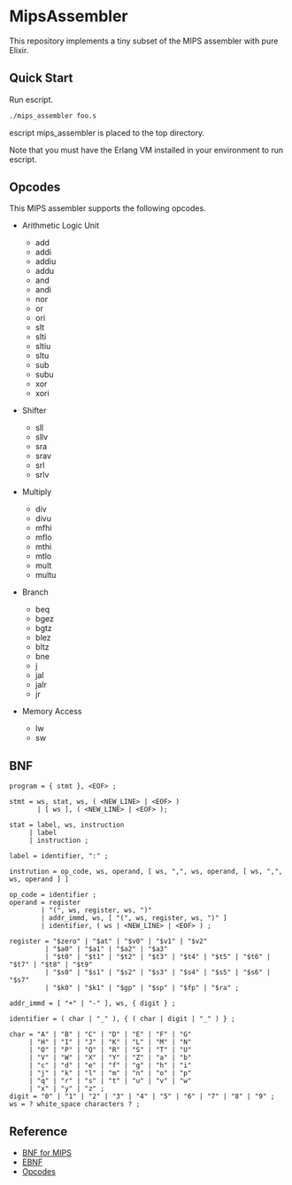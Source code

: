 # MipsAssembler

This repository implements a tiny subset of the MIPS assembler with pure Elixir.

## Quick Start

Run escript.

```bash
./mips_assembler foo.s
```

escript mips_assembler is placed to the top directory.

Note that you must have the Erlang VM installed in your environment to run escript.

## Opcodes

This MIPS assembler supports the following opcodes.

- Arithmetic Logic Unit

  - add
  - addi
  - addiu
  - addu
  - and
  - andi
  - nor
  - or
  - ori
  - slt
  - slti
  - sltiu
  - sltu
  - sub
  - subu
  - xor
  - xori

- Shifter

  - sll
  - sllv
  - sra
  - srav
  - srl
  - srlv

- Multiply

  - div
  - divu
  - mfhi
  - mflo
  - mthi
  - mtlo
  - mult
  - multu

- Branch

  - beq
  - bgez
  - bgtz
  - blez
  - bltz
  - bne
  - j
  - jal
  - jalr
  - jr

- Memory Access
  - lw
  - sw

## BNF

```EBNF
program = { stmt }, <EOF> ;

stmt = ws, stat, ws, ( <NEW_LINE> | <EOF> )
       | [ ws ], ( <NEW_LINE> | <EOF> );

stat = label, ws, instruction
     | label
     | instruction ;

label = identifier, ":" ;

instrution = op_code, ws, operand, [ ws, ",", ws, operand, [ ws, ",", ws, operand ] ]

op_code = identifier ;
operand = register
        | "(", ws, register, ws, ")"
        | addr_immd, ws, [ "(", ws, register, ws, ")" ]
        | identifier, ( ws | <NEW_LINE> | <EOF> ) ;

register = "$zero" | "$at" | "$v0" | "$v1" | "$v2"
         | "$a0" | "$a1" | "$a2" | "$a3"
         | "$t0" | "$t1" | "$t2" | "$t3" | "$t4" | "$t5" | "$t6" | "$t7" | "$t8" | "$t9"
         | "$s0" | "$s1" | "$s2" | "$s3" | "$s4" | "$s5" | "$s6" | "$s7"
         | "$k0" | "$k1" | "$gp" | "$sp" | "$fp" | "$ra" ;

addr_immd = [ "+" | "-" ], ws, { digit } ;

identifier = ( char | "_" ), { ( char | digit | "_" ) } ;

char = "A" | "B" | "C" | "D" | "E" | "F" | "G"
     | "H" | "I" | "J" | "K" | "L" | "M" | "N"
     | "O" | "P" | "Q" | "R" | "S" | "T" | "U"
     | "V" | "W" | "X" | "Y" | "Z" | "a" | "b"
     | "c" | "d" | "e" | "f" | "g" | "h" | "i"
     | "j" | "k" | "l" | "m" | "n" | "o" | "p"
     | "q" | "r" | "s" | "t" | "u" | "v" | "w"
     | "x" | "y" | "z" ;
digit = "0" | "1" | "2" | "3" | "4" | "5" | "6" | "7" | "8" | "9" ;
ws = ? white_space characters ? ;
```

## Reference

- [BNF for MIPS](https://www.cse.iitd.ac.in/~nvkrishna/courses/winter07/grammar+spec/mips.html)
- [EBNF](https://en.wikipedia.org/wiki/Extended_Backus%E2%80%93Naur_form)
- [Opcodes](https://opencores.org/projects/plasma/opcodes)
